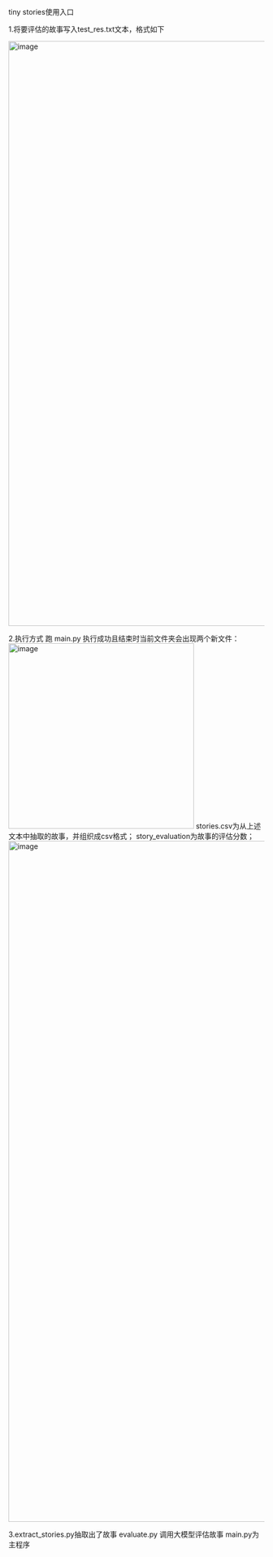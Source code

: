 tiny stories使用入口

1.将要评估的故事写入test_res.txt文本，格式如下

<img width="1151" alt="image" src="https://github.com/user-attachments/assets/1538c675-b7fa-448d-b8d3-79ecb12b85c8" />


2.执行方式
跑 main.py
执行成功且结束时当前文件夹会出现两个新文件：
<img width="365" alt="image" src="https://github.com/user-attachments/assets/3f563410-dfae-4f32-bc7b-5800b5ff1402" />
stories.csv为从上述文本中抽取的故事，并组织成csv格式；
story_evaluation为故事的评估分数；
<img width="1340" alt="image" src="https://github.com/user-attachments/assets/b7571297-4882-4e22-bc97-d06b89edbc2c" />



3.extract_stories.py抽取出了故事
  evaluate.py 调用大模型评估故事
  main.py为主程序
